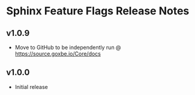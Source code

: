 # Sphinx Feature Flags Release Notes

## v1.0.9

* Move to GitHub to be independently run @ https://source.goxbe.io/Core/docs

## v1.0.0

* Initial release
